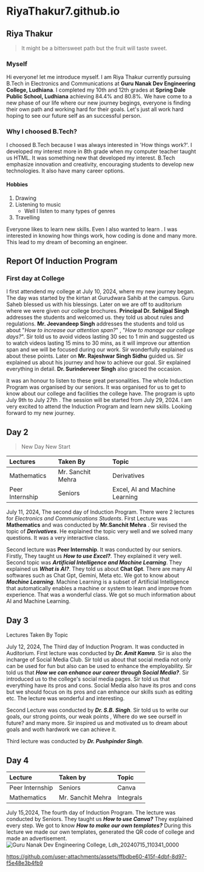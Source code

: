 
# RiyaThakur7.github.io

## Riya Thakur

>It might be a bittersweet path but the fruit will taste sweet.

### Myself
 Hi everyone! let me introduce myself. I am Riya Thakur currently pursuing B.Tech in Electronics and Communications at **Guru Nanak Dev Engineering College, Ludhiana**. I completed my 10th and 12th grades at **Spring Dale Public School, Ludhiana** achieving 84.4% and 80.8%. We have come to a new phase of our life where our new journey begings, everyone is  finding their own path and working hard for their goals. Let's just all work hard hoping to see our future self as an successful person.  

### Why I choosed B.Tech?
I choosed B.Tech because I was always interested in 'How things work?'. I developed my interest more in 8th grade when my computer teacher taught us HTML. It was something new that developed my interest. B.Tech emphasize innovation and creativity, encouraging students to develop new technologies. It also have many career options.

#### Hobbies
1. Drawing 
2. Listening to music
   * Well I listen to many types of genres
3. Travelling
   
Everyone likes to learn new skills. Even I also wanted to learn . I was interested in knowing how things work, how coding is done and many more. This lead to my dream of becoming an engineer.

## Report Of Induction Program

### First day at College
I first attendend my college at July 10, 2024, where my new journey began. The day was started by the kirtan at Gurudwara Sahib at the campus. Guru Saheb blessed us with his blessings. Later on we are off to auditorium where we were given our college brochures. **Principal Dr. Sehijpal Singh** addresses the students and welcomed us. they told us about rules and regulations. **Mr. Jeevandeep Singh** addresses the students and told us about "_How to increase our attention span?_" , "_How to manage our college days?_". Sir told us to avoid videos lasting 30 sec to 1 min and suggested us to watch videos lasting 15 mins to 30 mins, as it will improve our attention span and we will be focused during our work. Sir wonderfully explained us about these points. Later on **Mr. Rajeshwar Singh Sidhu** guided us. Sir explained us about his journey and how to achieve our goal. Sir explained everything in detail. **Dr. Surinderveer Singh** also graced the occasion.

It was an honour to listen to these great personalities. The whole Induction Program was organised by our seniors. It was organised for us to get to know about our college and facilities the college have. The program is upto July 9th to July 27th . The session will be started from July 29, 2024. I am very excited to attend the Induction Program and learn new skills. Looking forward to my new journey.

## Day 2

> New Day New Start

|Lectures|Taken By|Topic|
| :------| :------| :---|
|Mathematics|Mr. Sanchit Mehra|Derivatives|
|Peer Internship|Seniors|Excel, AI and Machine Learning|

July 11, 2024, The second day of Induction Program. There were 2 lectures for _Electronics and Communications Students_. First Lecture was **Mathematics** and was conducted by  **Mr.Sanchit Mehra** . Sir revised the topic of _**Derivatives**_. He explained the topic very well and we solved many questions. It was a very interactive class.

Second lecture was **Peer Internship**. It was conducted by our seniors. Firstly, They taught us _**How to use Excel?**_. They explained it very well. Second topic was _**Artificial Intelligence and Machine Learning**_. They explained us _**What is AI?**_. They told us about **Chat Gpt**. There are many AI softwares such as Chat Gpt, Gemini, Meta etc. We got to know about _**Machine Learning**_. Machine Learning is a subset of Artificial Intelligence that automatically enables a machine or system to learn and improve from experience. That was a wonderful class. We got so much information about AI and Machine Learning.

## Day 3

Lectures Taken By Topic



 
July 12, 2024, The Third day of Induction Program. It was conducted in Auditorium. First lecture was conducted by _**Dr. Amit Kamra**_. Sir is also the incharge of Social Media Club. Sir told us about that social media not only can be used for fun but also can be used to enhance the employability. Sir told us that _**How we can enhance our career through Social Media?**_. Sir introduced us to the college's social media pages. Sir told us that everything have its pros and cons. Social Media also have its pros and cons but we should focus on its pros and can enhance our skills suxh as editing etc. The lecture was wonderful and interesting.

Second Lecture was conducted by _**Dr. S.B. Singh**_. Sir told us to write our goals, our strong points, our weak points , Where do we see ourself in future? and many more. Sir inspired us and motivated us to dream about goals and woth hardwork we can achieve it.

Third lecture was conducted by _**Dr. Pushpinder Singh**_.


## Day 4
|Lecture|Taken by|Topic|
| :----- | :-----| :---|
|Peer Internship|Seniors|Canva|
|Mathematics|Mr. Sanchit Mehra| Integrals|

July 15,2024, The fourth day of Induction Program. The lecture was conducted by Seniors. They taught us _**How to use Canva?**_ They explained every step. We got to know _**How to make our own templates?**_ During this lecture we made our own templates, generated the QR code of college and made an advertisement.
![Guru Nanak Dev Engineering College, Ldh_20240715_110341_0000](https://github.com/user-attachments/assets/07e28f87-3224-4507-b119-57c401d33f81)

https://github.com/user-attachments/assets/ffbdbe60-415f-4dbf-8d97-f5e48e3b4fb9

